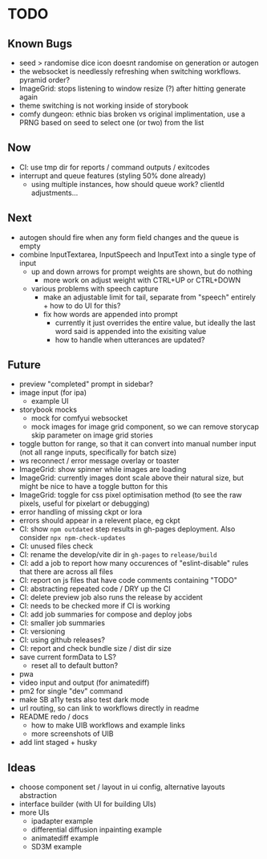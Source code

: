 # TODO

## Known Bugs

- seed > randomise dice icon doesnt randomise on generation or autogen
- the websocket is needlessly refreshing when switching workflows. pyramid order?
- ImageGrid: stops listening to window resize (?) after hitting generate again
- theme switching is not working inside of storybook
- comfy dungeon: ethnic bias broken vs original implimentation, use a PRNG based on seed to select one (or two) from the list

## Now

- CI: use tmp dir for reports / command outputs / exitcodes
- interrupt and queue features (styling 50% done already)
  - using multiple instances, how should queue work? clientId adjustments...

## Next

- autogen should fire when any form field changes and the queue is empty
- combine InputTextarea, InputSpeech and InputText into a single type of input
  - up and down arrows for prompt weights are shown, but do nothing
    - more work on adjust weight with CTRL+UP or CTRL+DOWN
  - various problems with speech capture
    - make an adjustable limit for tail, separate from "speech" entirely + how to do UI for this?
    - fix how words are appended into prompt
      - currently it just overrides the entire value, but ideally the last word said is appended into the exisiting value
      - how to handle when utterances are updated?

## Future

- preview "completed" prompt in sidebar?
- image input (for ipa)
  - example UI
- storybook mocks
  - mock for comfyui websocket
  - mock images for image grid component, so we can remove storycap skip parameter on image grid stories
- toggle button for range, so that it can convert into manual number input (not all range inputs, specifically for batch size)
- ws reconnect / error message overlay or toaster
- ImageGrid: show spinner while images are loading
- ImageGrid: currently images dont scale above their natural size, but might be nice to have a toggle button for this
- ImageGrid: toggle for css pixel optimisation method (to see the raw pixels, useful for pixelart or debugging)
- error handling of missing ckpt or lora
- errors should appear in a relevent place, eg ckpt
- CI: show `npm outdated` step results in gh-pages deployment. Also consider `npx npm-check-updates`
- CI: unused files check
- CI: rename the develop/vite dir in `gh-pages` to `release/build`
- CI: add a job to report how many occurences of "eslint-disable" rules that there are across all files
- CI: report on js files that have code comments containing "TODO"
- CI: abstracting repeated code / DRY up the CI
- CI: delete preview job also runs the release by accident
- CI: needs to be checked more if CI is working
- CI: add job summaries for compose and deploy jobs
- CI: smaller job summaries
- CI: versioning
- CI: using github releases?
- CI: report and check bundle size / dist dir size
- save current formData to LS?
  - reset all to default button?
- pwa
- video input and output (for animatediff)
- pm2 for single "dev" command
- make SB a11y tests also test dark mode
- url routing, so can link to workflows directly in readme
- README redo / docs
  - how to make UIB workflows and example links
  - more screenshots of UIB
- add lint staged + husky

## Ideas

- choose component set / layout in ui config, alternative layouts abstraction
- interface builder (with UI for building UIs)
- more UIs
  - ipadapter example
  - differential diffusion inpainting example
  - animatediff example
  - SD3M example
